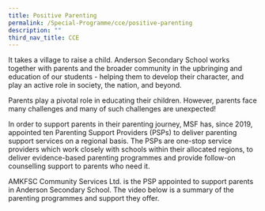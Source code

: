 ```yaml
---
title: Positive Parenting
permalink: /Special-Programme/cce/positive-parenting
description: ""
third_nav_title: CCE
---
```



It takes a village to raise a child. Anderson Secondary School works together with parents and the broader community in the upbringing and education of our students - helping them to develop their character, and play an active role in society, the nation, and beyond.


Parents play a pivotal role in educating their children. However, parents face many challenges and many of such challenges are unexpected!

In order to support parents in their parenting journey, MSF has, since 2019, appointed ten Parenting Support Providers (PSPs) to deliver parenting support services on a regional basis. The PSPs are one-stop service providers which work closely with schools within their allocated regions, to deliver evidence-based parenting programmes and provide follow-on counselling support to parents who need it.


AMKFSC Community Services Ltd. is the PSP appointed to support parents in Anderson Secondary School. The video below is a summary of the parenting programmes and support they offer.